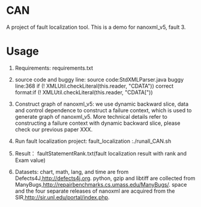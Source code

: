 # CAN
A project of fault localization tool.
This is a demo for nanoxml_v5, fault 3.
# Usage
1. Requirements:
requirements.txt

2. source code and buggy line:
source code:StdXMLParser.java
buggy line:368 if (! XMLUtil.checkLiteral(this.reader, "CDATA")) 
correct format:if (! XMLUtil.checkLiteral(this.reader, "CDATA["))

3. Construct graph of nanoxml_v5:
we use dynamic backward slice, data and control dependence to construct a failure context, which is used to generate graph of nanoxml_v5. More technical details refer to constructing a failure context with dynamic backward slice, please check our previous paper XXX.

4. Run fault localization project:
fault_localization :./runall_CAN.sh

5. Result：
faultStatementRank.txt(fault localization result with rank and Exam value)

6. Datasets: 
chart, math, lang, and time are from Defects4J,http://defects4j.org. python, gzip and libtiff are collected from ManyBugs,http://repairbenchmarks.cs.umass.edu/ManyBugs/. space and the four separate releases of nanoxml are acquired from the SIR,http://sir.unl.edu/portal/index.php.
